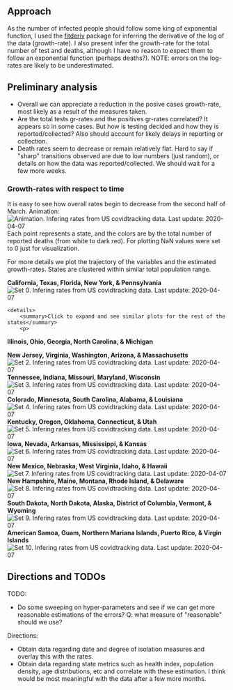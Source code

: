 ## Approach

As the number of infected people should follow some king of exponential
function, I used the
[fitderiv](http://swainlab.bio.ed.ac.uk/software/fitderiv/) package for
inferring the derivative of the log of the data (growth-rate). I also
present infer the growth-rate for the total number of test and deaths,
although I have no reason to expect them to follow an exponential
function (perhaps deaths?). NOTE: errors on the log-rates are likely to
be underestimated.

## Preliminary analysis

* Overall we can appreciate a reduction in the posive cases growth-rate,
most likely as a result of the measures taken. 
* Are the total tests gr-rates and the positives gr-rates correlated? It
  appears so in some cases. But how is testing decided and how they is
  reported/collected? Also should account for likely delays in reporting
  or collection.
* Death rates seem to decrease or remain relatively flat. Hard to say if
  "sharp" transitions observed are due to low numbers (just random), or
  details on how the data was reported/collected. We should wait for a
  few more weeks.

### Growth-rates with respect to time 

It is easy to see how overall rates begin to decrease from the second
half of March. Animation:
![Animation. Infering rates from US covidtracking data. Last update: 2020-04-07](figures/covidtracking_states_rates.gif)
Each point represents a state, and the colors are by the total number of
reported deaths (from white to dark red). For plotting NaN values were
set to 0 just for visualization. 

For more details we plot the trajectory of the variables and the
estimated growth-rates. States are clustered within similar total
population range.

**California, Texas, Florida, New York, & Pennsylvania**
![Set 0. Infering rates from US covidtracking data. Last update: 2020-04-07](figures/covidtracking_states_rates_byset_0.png)

	<details>
		<summary>Click to expand and see similar plots for the rest of the states</summary>
		<p>

<b>Illinois, Ohio, Georgia, North Carolina, & Michigan</b>
<img src="figures/covidtracking_states_rates_byset_1.png" alt="">

**New Jersey, Virginia, Washington, Arizona, & Massachusetts**
![Set 2. Infering rates from US covidtracking data. Last update: 2020-04-07](figures/covidtracking_states_rates_byset_2.png)
**Tennessee, Indiana, Missouri, Maryland, Wisconsin**
![Set 3. Infering rates from US covidtracking data. Last update: 2020-04-07](figures/covidtracking_states_rates_byset_3.png)
**Colorado, Minnesota, South Carolina, Alabama, & Louisiana**
![Set 4. Infering rates from US covidtracking data. Last update: 2020-04-07](figures/covidtracking_states_rates_byset_4.png)
**Kentucky, Oregon, Oklahoma, Connecticut, & Utah**
![Set 5. Infering rates from US covidtracking data. Last update: 2020-04-07](figures/covidtracking_states_rates_byset_5.png)
**Iowa, Nevada, Arkansas, Mississippi, & Kansas**
![Set 6. Infering rates from US covidtracking data. Last update: 2020-04-07](figures/covidtracking_states_rates_byset_6.png)
**New Mexico, Nebraska, West Virginia, Idaho, & Hawaii**
![Set 7. Infering rates from US covidtracking data. Last update: 2020-04-07](figures/covidtracking_states_rates_byset_7.png)
**New Hampshire, Maine, Montana, Rhode Island, & Delaware**
![Set 8. Infering rates from US covidtracking data. Last update: 2020-04-07](figures/covidtracking_states_rates_byset_8.png)
**South Dakota, North Dakota, Alaska, District of Columbia, Vermont, & Wyoming**
![Set 9. Infering rates from US covidtracking data. Last update: 2020-04-07](figures/covidtracking_states_rates_byset_9.png)
**American Samoa, Guam, Northern Mariana Islands, Puerto Rico, & Virgin Islands**
![Set 10. Infering rates from US covidtracking data. Last update: 2020-04-07](figures/covidtracking_states_rates_byset_10.png)


</p></details>

## Directions and TODOs

TODO:
* Do some sweeping on hyper-parameters and see if we can get more
  reasonable estimations of the errors? Q: what measure of "reasonable"
  should we use?

Directions:
* Obtain data regarding date and degree of isolation measures and
  overlay this with the rates.
* Obtain data regarding state metrics such as health index, population
  density, age distributions, etc and correlate with these estimation. I
  think would be most meaningful with the data after a few more months.

